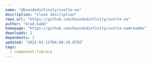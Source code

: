 ```yaml
---
name: "@boundedinfinity/svelte-ea"
description: "Clean description"
repo_url: "https://github.com/boundedinfinity/svelte-ea"
author: "brad.babb"
homepage: "https://github.com/boundedinfinity/svelte-ea#readme"
downloads: 2
dependents: 1
updated: "2022-01-11T04:08:20.078Z"
tags: 
  - component-library
---
```


